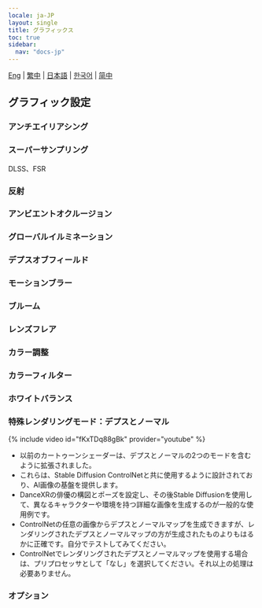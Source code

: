 ```yaml
---
locale: ja-JP
layout: single
title: グラフィックス
toc: true
sidebar:
  nav: "docs-jp"
---
```

[Eng](/dancexr/features/graphics) | [繁中](/tw/dancexr/features/graphics) | [日本語](/jp/dancexr/features/graphics) | [한국어](/kr/dancexr/features/graphics) | [简中](/zh/dancexr/features/graphics)

## グラフィック設定

### アンチエイリアシング

### スーパーサンプリング
DLSS、FSR

### 反射

### アンビエントオクルージョン

### グローバルイルミネーション

### デプスオブフィールド

### モーションブラー

### ブルーム

### レンズフレア

### カラー調整

### カラーフィルター

### ホワイトバランス

### 特殊レンダリングモード：デプスとノーマル
{% include video id="fKxTDq88gBk" provider="youtube" %}
* 以前のカートゥーンシェーダーは、デプスとノーマルの2つのモードを含むように拡張されました。
* これらは、Stable Diffusion ControlNetと共に使用するように設計されており、AI画像の基盤を提供します。
* DanceXRの俳優の構図とポーズを設定し、その後Stable Diffusionを使用して、異なるキャラクターや環境を持つ詳細な画像を生成するのが一般的な使用例です。
* ControlNetの任意の画像からデプスとノーマルマップを生成できますが、レンダリングされたデプスとノーマルマップの方が生成されたものよりもはるかに正確です。自分でテストしてみてください。
* ControlNetでレンダリングされたデプスとノーマルマップを使用する場合は、プリプロセッサとして「なし」を選択してください。それ以上の処理は必要ありません。

### オプション